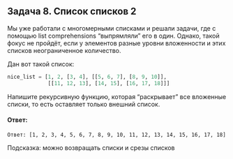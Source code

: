 ## Задача 8. Список списков 2
Мы уже работали с многомерными списками и решали задачи, где с помощью list comprehensions “выпрямляли” его в один. 
Однако, такой фокус не пройдёт, если у элементов разные уровни вложенности и этих списков неограниченное количество.

Дан вот такой список:
````python
nice_list = [1, 2, [3, 4], [[5, 6, 7], [8, 9, 10]], 
             [[11, 12, 13], [14, 15], [16, 17, 18]]]
````

Напишите рекурсивную функцию, которая “раскрывает” все вложенные списки, то есть оставляет только внешний список.

#### Ответ:
```
Ответ: [1, 2, 3, 4, 5, 6, 7, 8, 9, 10, 11, 12, 13, 14, 15, 16, 17, 18]
```

Подсказка: можно возвращать списки и срезы списков